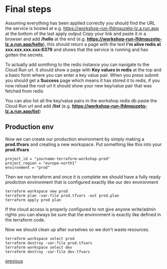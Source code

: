 # Final steps

Assuming everything has been applied correctly you should find the URL the service is hosted at e.g. https://workshop-run-lfdmquzetq-lz.a.run.app at the bottom of the last apply output
Copy your link and paste it in a browser and add **/hello** at the end (e.g. **https://workshop-run-lfdmquzetq-lz.a.run.app/hello**), this should return a page with the text **I'm alive redis at xxx.xxx.xxx.xxx:6379** and shows that the service is running and has gotten the secrets.

To actually add somthing to the redis instance you can navigate to the Cloud Run url. It should show a page with **Key values in redis** at the top and a basic form where you can enter a key value pair.
When you press submit you should get a **Success** page which means it has stored it to redis, if you now reload the root url it should show your new key/value pair that was fetched from redis

You can also list all the key/value pairs in the workshop redis db paste the Cloud Run url and add **/list** (e.g. **https://workshop-run-lfdmquzetq-lz.a.run.app/list**)

## Production env

Now we can create our production environment by simply making a **prod.tfvars** and creating a new workspace.
Put something like this into your **prod.tfvars**
```
project_id = "yourname-terraform-workshop-prod"
project_region = "europe-north1"
environment = "prod"
```

Then we run terraform and once it is complete we should have a fully ready prodiction environment that is configured exactly like our dev environment
```
terraform workspace new prod
terraform plan -var-file prod.tfvars -out prod.plan
terraform apply prod plan
```

If the cloud access is properly configured to not give anyone write/admin rights you can always be sure that the environment is exactly like defined in the terraform code.

Now we should clean up after ourselves so we don't waste resources.
```
terraform workspace select prod
terraform destroy -var-file prod.tfvars 
terraform workspace select dev
terraform destroy -var-file dev.tfvars
```

[previous](https://github.com/rselbo/TerraformWorkshop/blob/main/04-CloudRunAndSecrets.md)